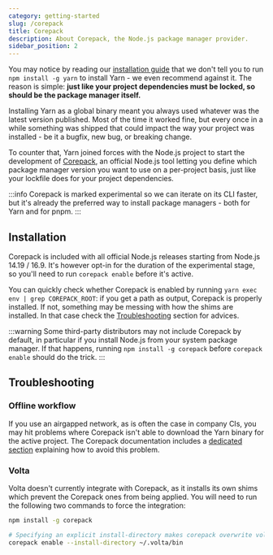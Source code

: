 ```yaml
---
category: getting-started
slug: /corepack
title: Corepack
description: About Corepack, the Node.js package manager provider.
sidebar_position: 2
---
```


You may notice by reading our [installation guide](/getting-started/install) that we don't tell you to run `npm install -g yarn` to install Yarn - we even recommend against it. The reason is simple: **just like your project dependencies must be locked, so should be the package manager itself.**

Installing Yarn as a global binary meant you always used whatever was the latest version published. Most of the time it worked fine, but every once in a while something was shipped that could impact the way your project was installed - be it a bugfix, new bug, or breaking change.

To counter that, Yarn joined forces with the Node.js project to start the development of [Corepack](https://nodejs.org/api/corepack.html), an official Node.js tool letting you define which package manager version you want to use on a per-project basis, just like your lockfile does for your project dependencies.

:::info
Corepack is marked experimental so we can iterate on its CLI faster, but it's already the preferred way to install package managers - both for Yarn and for pnpm.
:::

## Installation

Corepack is included with all official Node.js releases starting from Node.js 14.19 / 16.9. It's however opt-in for the duration of the experimental stage, so you'll need to run `corepack enable` before it's active.

You can quickly check whether Corepack is enabled by running `yarn exec env | grep COREPACK_ROOT`: if you get a path as output, Corepack is properly installed. If not, something may be messing with how the shims are installed. In that case check the [Troubleshooting](/corepack#troubleshooting) section for advices.

:::warning
Some third-party distributors may not include Corepack by default, in particular if you install Node.js from your system package manager. If that happens, running `npm install -g corepack` before `corepack enable` should do the trick.
:::

## Troubleshooting

### Offline workflow

If you use an airgapped network, as is often the case in company CIs, you may hit problems where Corepack isn't able to download the Yarn binary for the active project. The Corepack documentation includes a [dedicated section](https://github.com/nodejs/corepack?tab=readme-ov-file#offline-workflow) explaining how to avoid this problem.

### Volta

Volta doesn't currently integrate with Corepack, as it installs its own shims which prevent the Corepack ones from being applied. You will need to run the following two commands to force the integration:

```bash
npm install -g corepack

# Specifying an explicit install-directory makes corepack overwrite volta's yarn shims, which is what we want
corepack enable --install-directory ~/.volta/bin
```
